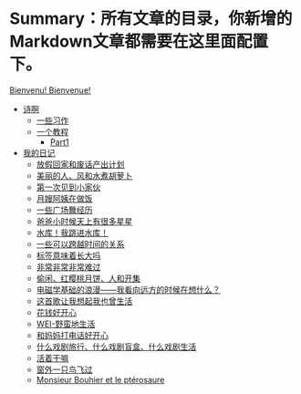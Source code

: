 # Summary：所有文章的目录，你新增的 Markdown文章都需要在这里面配置下。
<!--
mdbook build
 -->

<!--
git init
git add .
git commit -m "init"

git remote add origin https://github.com/yangruoxuan0516/MyEgo.git
git branch -M main
git push -u origin main

git config --global http.sslBackend "openssl"
git push -u origin main --force
 -->

[Bienvenu! Bienvenue!](./README.md)
- [诗啊](./poem/poem.md)
    - [一些习作](./poem/mypoem.md)
    - [一个教程](./poem/poemGuideline.md)
       - [Part1](./poem/poemPart1.md)
- [我的日记](./diary/0.md)
    - [放假回家和废话产出计划](./diary/放假回家和废话产出计划.md)
    - [美丽的人、风和水煮胡萝卜](./diary/美丽的人、风和水煮胡萝卜.md)
    - [第一次见到小家伙](./diary/第一次见到小家伙.md)
    - [月嫂阿姨在做饭](./diary/月嫂阿姨在做饭.md)
    - [一些广场舞经历](./diary/一些广场舞经历.md)
    - [爸爸小时候天上有很多星星](./diary/爸爸小时候天上有很多星星.md)
    - [水库！我跳进水库！](./diary/水库！我跳进水库！.md)
    - [一些可以跨越时间的关系](./diary/一些可以跨越时间的关系.md)
    - [标签意味着长大吗](./diary/标签意味着长大吗.md)
    - [非常非常非常难过](./diary/非常非常非常难过.md)
    - [偷闲、红樱桃月饼、人和开集](./diary/偷闲、红樱桃月饼、人和开集.md)
    - [电磁学基础的浪漫——我看向远方的时候在想什么？](./diary/电磁学基础的浪漫——我看向远方的时候在想什么？.md)
    - [这首歌让我想起我也曾生活](./diary/这首歌让我想起我也曾生活.md)
    - [花钱好开心](./diary/花钱好开心.md)
    - [WEI-野蛮地生活](./diary/WEI-野蛮地生活.md)
    - [和妈妈打电话好开心](./diary/和妈妈打电话好开心.md)
    - [什么戏剧旅行、什么戏剧盲盒、什么戏剧生活](./diary/什么戏剧旅行、什么戏剧盲盒、什么戏剧生活.md)
    - [活着干嘛](./diary/活着干嘛.md)
    - [窗外一只鸟飞过](./diary/窗外一只鸟飞过.md)
    - [Monsieur Bouhier et le ptérosaure](./diary/M.BouhierEtLePterosaure.md)
